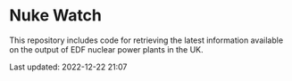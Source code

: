 # Nuke Watch

This repository includes code for retrieving the latest information available on the output of EDF nuclear power plants in the UK.

Last updated: 2022-12-22 21:07